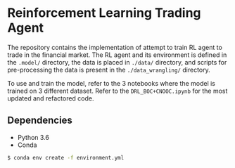 # Reinforcement Learning Trading Agent

The repository contains the implementation of attempt to train RL agent to trade in the financial market. The RL agent and its environment is defined in the `.model/` directory, the data is placed in `./data/` directory, and scripts for pre-processing the data is present in the `./data_wrangling/` directory.

To use and train the model, refer to the 3 notebooks where the model is trained on 3 different dataset. Refer to the `DRL_BOC+CNOOC.ipynb` for the most updated and refactored code.

## Dependencies
- Python 3.6
- Conda 
``` bash
$ conda env create -f environment.yml
```
